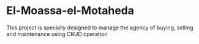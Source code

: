 # El-Moassa-el-Motaheda
This project is specially designed to manage the agency of buying, selling and maintenance using CRUD operation
